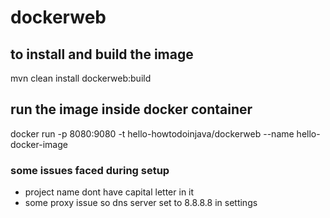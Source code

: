 # dockerweb

## to install and build the image
mvn clean install dockerweb:build

## run the image inside docker container 
 docker run -p 8080:9080 -t hello-howtodoinjava/dockerweb  --name hello-docker-image
 
### some issues faced during setup
- project name dont have capital letter in it
- some proxy issue so dns server set to 8.8.8.8 in settings

